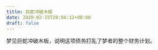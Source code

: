 ```yaml
---
title: 巨蛇冲破木板
date: 2020-02-15T20:54:12+08:00
draft: false
---
```


梦见巨蛇冲破木板，说明这项债务打乱了梦者的整个财务计划。<br>
